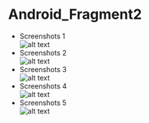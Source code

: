 # Android_Fragment2
* Screenshots 1 <br>
![alt text](https://github.com/Pramuja/Android_Fragment2/blob/master/SS1.png)
* Screenshots 2 <br>
![alt text](https://github.com/Pramuja/Android_Fragment2/blob/master/SS2.png)
* Screenshots 3 <br>
![alt text](https://github.com/Pramuja/Android_Fragment2/blob/master/SS3.png)
* Screenshots 4 <br>
![alt text](https://github.com/Pramuja/Android_Fragment2/blob/master/SS4.png)
* Screenshots 5 <br>
![alt text](https://github.com/Pramuja/Android_Fragment2/blob/master/SS5.png)
